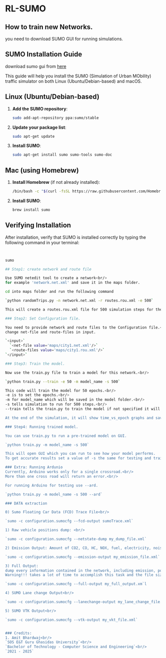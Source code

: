 # RL-SUMO

## How to train new Networks.

you need to download SUMO GUI for running simulations.

## SUMO Installation Guide

download sumo gui from [here](https://sumo.dlr.de/docs/Downloads.php)


This guide will help you install the SUMO (Simulation of Urban MObility) traffic simulator on both Linux (Ubuntu/Debian-based) and macOS.

## Linux (Ubuntu/Debian-based)

1. **Add the SUMO repository**:
    ```bash
    sudo add-apt-repository ppa:sumo/stable
    ```

2. **Update your package list**:
    ```bash
    sudo apt-get update
    ```

3. **Install SUMO**:
    ```bash
    sudo apt-get install sumo sumo-tools sumo-doc
    ```

## Mac (using Homebrew)

1. **Install Homebrew** (if not already installed):
    ```bash
    /bin/bash -c "$(curl -fsSL https://raw.githubusercontent.com/Homebrew/install/HEAD/install.sh)"
    ```

2. **Install SUMO**:
    ```bash
    brew install sumo
    ```

## Verifying Installation

After installation, verify that SUMO is installed correctly by typing the following command in your terminal:

```bash


sumo

## Step1: create network and route file

Use SUMO netedit tool to create a network<br/>
for example 'network.net.xml' and save it in the maps folder.

cd into maps folder and run the following command

`python randomTrips.py -n network.net.xml -r routes.rou.xml -e 500`

This will create a routes.rou.xml file for 500 simulation steps for the network "network.net.xml"

### Step2: Set Configuration file.

You need to provide network and route files to the Configuration file.<br/>
change net-file and route-files in input.

`<input>`        
  `<net-file value='maps/city1.net.xml'/>`
  `<route-files value='maps/city1.rou.xml'/>`
`</input>`

### Step3: Train the model.

Now use the train.py file to train a model for this network.<br/>

`python train.py --train -e 50 -m model_name -s 500`

This code will train the model for 50 epochs.<br/>
-e is to set the epochs.<br/>
-m for model_name which will be saved in the model folder.<br/>
-s tells simulation to run for 500 steps.<br/>
--train tells the train.py to train the model if not specified it will load model_name from the model's folder.

At the end of the simulation, it will show time_vs_epoch graphs and save them to plots folder with name time_vs_epoch_{model_name}.png

### Step4: Running trained model.

You can use train.py to run a pre-trained model on GUI.

`python train.py -m model_name -s 500` 

This will open GUI which you can run to see how your model performs.
To get accurate results set a value of -s the same for testing and training.

### Extra: Running Ardunio
Currently, Arduino works only for a single crossroad.<br/>
More than one cross road will return an error.<br/>

For running Arduino for testing use --ard.

`python train.py -m model_name -s 500 --ard`

### DATA extraction

0) Sumo Floating Car Data (FCD) Trace File<br/>

`sumo -c configuration.sumocfg --fcd-output sumoTrace.xml`

1) Raw vehicle positions dump: <br/>

`sumo -c configuration.sumocfg --netstate-dump my_dump_file.xml`

2) Emission Output: Amount of CO2, CO, HC, NOX, fuel, electricity, noise, emitted by the vehicle in the actual simulation step<br/>

`sumo -c configuration.sumocfg --emission-output my_emission_file.xml`

3) Full Output: 
dump every information contained in the network, including emission, position, speed, lane. 
Warning!!! takes a lot of time to accomplish this task and the file size is very big (~GB) <br/>

`sumo -c configuration.sumocfg --full-output my_full_output.xm`l

4) SUMO Lane change Output<br/>

`sumo -c configuration.sumocfg --lanechange-output my_lane_change_file.xml`

5) SUMO VTK Output<br/>

`sumo -c configuration.sumocfg --vtk-output my_vkt_file.xml`


### Credits: 
1. Amit Bhardwaj<br/>
`SOS E&T Guru Ghasidas University`<br/>
`Bachelor of Technology - Computer Science and Engineering`<br/>
`2021 - 2025`
